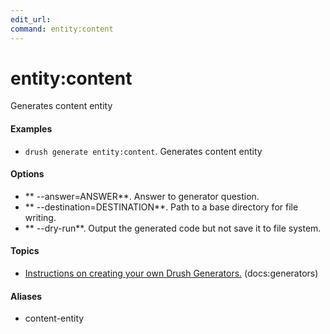 ```yaml
---
edit_url: 
command: entity:content
---
```

# entity:content

Generates content entity

#### Examples

- <code>drush generate entity:content</code>. Generates content entity

#### Options

- ** --answer=ANSWER**. Answer to generator question.
- ** --destination=DESTINATION**. Path to a base directory for file writing.
- ** --dry-run**. Output the generated code but not save it to file system.

#### Topics

- [Instructions on creating your own Drush Generators.](../../vendor/drush/drush/docs/generators.md) (docs:generators)

#### Aliases

- content-entity

